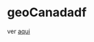 # geoCanadadf


ver [aqui](file:///C:/Users/USUARIO%7D/OneDrive/Documentos/GitHub/PARCIAL/geoCanadadf/index.html)

